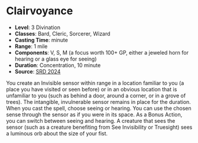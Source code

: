 # Clairvoyance

- **Level**: 3 Divination
- **Classes**: Bard, Cleric, Sorcerer, Wizard
- **Casting Time**: minute
- **Range**: 1 mile
- **Components**: V, S, M (a focus worth 100+ GP, either a jeweled horn for hearing or a glass eye for seeing)
- **Duration**: Concentration, 10 minute
- **Source**: [SRD 2024](../../../srds/SRD_2024.pdf)

You create an Invisible sensor within range in a location familiar to you (a place you have visited or seen before) or in an obvious location that is unfamiliar to you (such as behind a door, around a corner, or in a grove of trees). The intangible, invulnerable sensor remains in place for the duration. When you cast the spell, choose seeing or hearing. You can use the chosen sense through the sensor as if you were in its space. As a Bonus Action, you can switch between seeing and hearing. A creature that sees the sensor (such as a creature benefiting from See Invisibility or Truesight) sees a luminous orb about the size of your fist.

